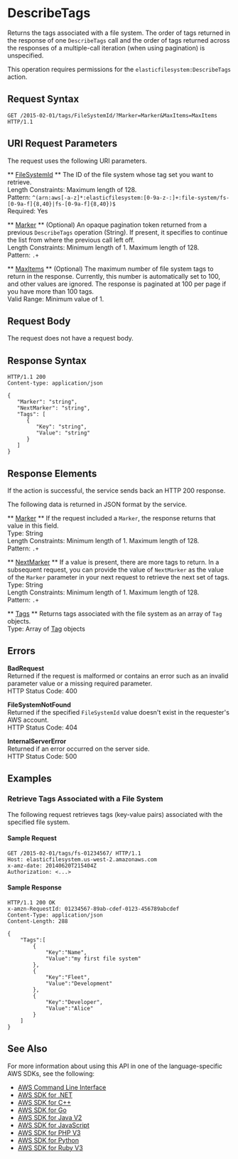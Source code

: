 # DescribeTags<a name="API_DescribeTags"></a>

Returns the tags associated with a file system\. The order of tags returned in the response of one `DescribeTags` call and the order of tags returned across the responses of a multiple\-call iteration \(when using pagination\) is unspecified\. 

 This operation requires permissions for the `elasticfilesystem:DescribeTags` action\. 

## Request Syntax<a name="API_DescribeTags_RequestSyntax"></a>

```
GET /2015-02-01/tags/FileSystemId/?Marker=Marker&MaxItems=MaxItems HTTP/1.1
```

## URI Request Parameters<a name="API_DescribeTags_RequestParameters"></a>

The request uses the following URI parameters\.

 ** [FileSystemId](#API_DescribeTags_RequestSyntax) **   <a name="efs-DescribeTags-request-FileSystemId"></a>
The ID of the file system whose tag set you want to retrieve\.  
Length Constraints: Maximum length of 128\.  
Pattern: `^(arn:aws[-a-z]*:elasticfilesystem:[0-9a-z-:]+:file-system/fs-[0-9a-f]{8,40}|fs-[0-9a-f]{8,40})$`   
Required: Yes

 ** [Marker](#API_DescribeTags_RequestSyntax) **   <a name="efs-DescribeTags-request-Marker"></a>
\(Optional\) An opaque pagination token returned from a previous `DescribeTags` operation \(String\)\. If present, it specifies to continue the list from where the previous call left off\.  
Length Constraints: Minimum length of 1\. Maximum length of 128\.  
Pattern: `.+` 

 ** [MaxItems](#API_DescribeTags_RequestSyntax) **   <a name="efs-DescribeTags-request-MaxItems"></a>
\(Optional\) The maximum number of file system tags to return in the response\. Currently, this number is automatically set to 100, and other values are ignored\. The response is paginated at 100 per page if you have more than 100 tags\.  
Valid Range: Minimum value of 1\.

## Request Body<a name="API_DescribeTags_RequestBody"></a>

The request does not have a request body\.

## Response Syntax<a name="API_DescribeTags_ResponseSyntax"></a>

```
HTTP/1.1 200
Content-type: application/json

{
   "Marker": "string",
   "NextMarker": "string",
   "Tags": [ 
      { 
         "Key": "string",
         "Value": "string"
      }
   ]
}
```

## Response Elements<a name="API_DescribeTags_ResponseElements"></a>

If the action is successful, the service sends back an HTTP 200 response\.

The following data is returned in JSON format by the service\.

 ** [Marker](#API_DescribeTags_ResponseSyntax) **   <a name="efs-DescribeTags-response-Marker"></a>
If the request included a `Marker`, the response returns that value in this field\.  
Type: String  
Length Constraints: Minimum length of 1\. Maximum length of 128\.  
Pattern: `.+` 

 ** [NextMarker](#API_DescribeTags_ResponseSyntax) **   <a name="efs-DescribeTags-response-NextMarker"></a>
If a value is present, there are more tags to return\. In a subsequent request, you can provide the value of `NextMarker` as the value of the `Marker` parameter in your next request to retrieve the next set of tags\.  
Type: String  
Length Constraints: Minimum length of 1\. Maximum length of 128\.  
Pattern: `.+` 

 ** [Tags](#API_DescribeTags_ResponseSyntax) **   <a name="efs-DescribeTags-response-Tags"></a>
Returns tags associated with the file system as an array of `Tag` objects\.   
Type: Array of [Tag](API_Tag.md) objects

## Errors<a name="API_DescribeTags_Errors"></a>

 **BadRequest**   
Returned if the request is malformed or contains an error such as an invalid parameter value or a missing required parameter\.  
HTTP Status Code: 400

 **FileSystemNotFound**   
Returned if the specified `FileSystemId` value doesn't exist in the requester's AWS account\.  
HTTP Status Code: 404

 **InternalServerError**   
Returned if an error occurred on the server side\.  
HTTP Status Code: 500

## Examples<a name="API_DescribeTags_Examples"></a>

### Retrieve Tags Associated with a File System<a name="API_DescribeTags_Example_1"></a>

 The following request retrieves tags \(key\-value pairs\) associated with the specified file system\. 

#### Sample Request<a name="API_DescribeTags_Example_1_Request"></a>

```
GET /2015-02-01/tags/fs-01234567/ HTTP/1.1
Host: elasticfilesystem.us-west-2.amazonaws.com
x-amz-date: 20140620T215404Z
Authorization: <...>
```

#### Sample Response<a name="API_DescribeTags_Example_1_Response"></a>

```
HTTP/1.1 200 OK
x-amzn-RequestId: 01234567-89ab-cdef-0123-456789abcdef
Content-Type: application/json
Content-Length: 288

{
    "Tags":[
        {
            "Key":"Name",
            "Value":"my first file system"
        },
        {
            "Key":"Fleet",
            "Value":"Development"
        },
        {
            "Key":"Developer",
            "Value":"Alice"
        }
    ]
}
```

## See Also<a name="API_DescribeTags_SeeAlso"></a>

For more information about using this API in one of the language\-specific AWS SDKs, see the following:
+  [AWS Command Line Interface](https://docs.aws.amazon.com/goto/aws-cli/elasticfilesystem-2015-02-01/DescribeTags) 
+  [AWS SDK for \.NET](https://docs.aws.amazon.com/goto/DotNetSDKV3/elasticfilesystem-2015-02-01/DescribeTags) 
+  [AWS SDK for C\+\+](https://docs.aws.amazon.com/goto/SdkForCpp/elasticfilesystem-2015-02-01/DescribeTags) 
+  [AWS SDK for Go](https://docs.aws.amazon.com/goto/SdkForGoV1/elasticfilesystem-2015-02-01/DescribeTags) 
+  [AWS SDK for Java V2](https://docs.aws.amazon.com/goto/SdkForJavaV2/elasticfilesystem-2015-02-01/DescribeTags) 
+  [AWS SDK for JavaScript](https://docs.aws.amazon.com/goto/AWSJavaScriptSDK/elasticfilesystem-2015-02-01/DescribeTags) 
+  [AWS SDK for PHP V3](https://docs.aws.amazon.com/goto/SdkForPHPV3/elasticfilesystem-2015-02-01/DescribeTags) 
+  [AWS SDK for Python](https://docs.aws.amazon.com/goto/boto3/elasticfilesystem-2015-02-01/DescribeTags) 
+  [AWS SDK for Ruby V3](https://docs.aws.amazon.com/goto/SdkForRubyV3/elasticfilesystem-2015-02-01/DescribeTags) 